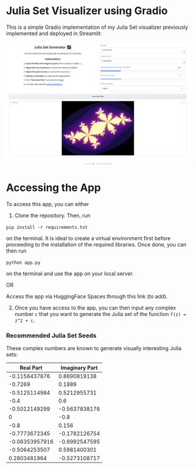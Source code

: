 # Julia Set Visualizer using Gradio
This is a simple Gradio implementation of my Julia Set visualizer previously implemented and deployed in Streamlit.

<p align="center"><img src="assets/screenshot_app.png" width="700"/></p>

Accessing the App
=================

To access this app, you can either

1. Clone the repository. Then, run 

`pip install -r requirements.txt`

on the terminal. It is ideal to create a virtual environment first before proceeding to the installation of the required libraries. Once done, you can then run

`python app.py`

on the terminal and use the app on your local server.

OR

Access the app via HuggingFace Spaces through this link (to add).

2. Once you have access to the app, you can then input any complex number `c` that you want to generate the Julia set of the function `f(z) = z^2 + c`. 

### Recommended Julia Set Seeds

These complex numbers are known to generate visually interesting Julia sets:

| Real Part      | Imaginary Part   |
|----------------|------------------|
| -0.1156437876  | 0.8690819138     |
| -0.7269        | 0.1889           |
| -0.5125114984  | 0.5212955731     |
| -0.4           | 0.6              |
| -0.5012149299  | -0.5637838176    |
| 0              | -0.8             |
| -0.8           | 0.156            |
| -0.7773672345  | -0.1782126754    |
| -0.06353957916 | -0.6992547595    |
| -0.5064253507  | 0.5981400301     |
| 0.2803481964   | -0.5273108717    |